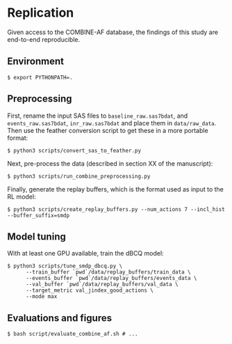 # Replication

Given access to the COMBINE-AF database, the findings of this study are
end-to-end reproducible.

## Environment

    $ export PYTHONPATH=.

## Preprocessing

First, rename the input SAS files to `baseline_raw.sas7bdat`, and
`events_raw.sas7bdat`, `inr_raw.sas7bdat` and place them in `data/raw_data`.
Then use the feather conversion script to get these in a more portable format:

    $ python3 scripts/convert_sas_to_feather.py

Next, pre-process the data (described in section XX of the manuscript):

    $ python3 scripts/run_combine_preprocessing.py

Finally, generate the replay buffers, which is the format used as input to the
RL model:

    $ python3 scripts/create_replay_buffers.py --num_actions 7 --incl_hist --buffer_suffix=smdp

## Model tuning

With at least one GPU available, train the dBCQ model:

    $ python3 scripts/tune_smdp_dbcq.py \
          --train_buffer `pwd`/data/replay_buffers/train_data \
          --events_buffer `pwd`/data/replay_buffers/events_data \
          --val_buffer `pwd`/data/replay_buffers/val_data \
          --target_metric val_jindex_good_actions \
          --mode max

## Evaluations and figures

    $ bash script/evaluate_combine_af.sh # ...
